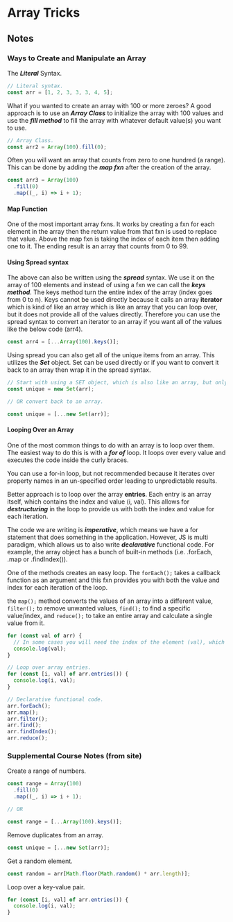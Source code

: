 # Array Tricks

## Notes

### Ways to Create and Manipulate an Array

The **_Literal_** Syntax.

```javascript
// Literal syntax.
const arr = [1, 2, 3, 3, 3, 4, 5];
```

What if you wanted to create an array with 100 or more zeroes?
A good approach is to use an _**Array Class**_ to initialize the array with 100 values and use the _**fill method**_ to fill the array with whatever default value(s) you want to use.

```javascript
// Array Class.
const arr2 = Array(100).fill(0);
```

Often you will want an array that counts from zero to one hundred (a range). This can be done by adding the _**map fxn**_ after the creation of the array.

```javascript
const arr3 = Array(100)
  .fill(0)
  .map((_, i) => i + 1);
```

#### Map Function

One of the most important array fxns. It works by creating a fxn for each element in the array then the return value from that fxn is used to replace that value. Above the map fxn is taking the index of each item then adding one to it. The ending result is an array that counts from 0 to 99.

#### Using Spread syntax

The above can also be written using the _**spread**_ syntax. We use it on the array of 100 elements and instead of using a fxn we can call the **_keys method_**. The keys method turn the entire index of the array (index goes from 0 to n). Keys cannot be used directly because it calls an array **iterator** which is kind of like an array which is like an array that you can loop over, but it does not provide all of the values directly. Therefore you can use the spread syntax to convert an iterator to an array if you want all of the values like the below code (arr4).

```javascript
const arr4 = [...Array(100).keys()];
```

Using spread you can also get all of the unique items from an array. This utilizes the _**Set**_ object. Set can be used directly or if you want to convert it back to an array then wrap it in the spread syntax.

```javascript
// Start with using a SET object, which is also like an array, but only holds unique values.
const unique = new Set(arr);

// OR convert back to an array.

const unique = [...new Set(arr)];
```

#### Looping Over an Array

One of the most common things to do with an array is to loop over them. The easiest way to do this is with a _**for of**_ loop. It loops over every value and executes the code inside the curly braces.

You can use a for-in loop, but not recommended because it iterates over property names in an un-specified order leading to unpredictable results.

Better approach is to loop over the array **entries**. Each entry is an array itself, which contains the index and value (i, val). This allows for _**destructuring**_ in the loop to provide us with both the index and value for each iteration.

The code we are writing is _**imperative**_, which means we have a for statement that does something in the application. However, JS is multi paradigm, which allows us to also write _**declarative**_ functional code. For example, the array object has a bunch of built-in methods (i.e. .forEach, .map or .findIndex()).

One of the methods creates an easy loop. The `forEach();` takes a callback function as an argument and this fxn provides you with both the value and index for each iteration of the loop.

the `map();` method converts the values of an array into a different value, `filter();` to remove unwanted values, `find();` to find a specific value/index, and `reduce();` to take an entire array and calculate a single value from it.

```javascript
for (const val of arr) {
  // In some cases you will need the index of the element (val), which is not available by default.
  console.log(val);
}

// Loop over array entries.
for (const [i, val] of arr.entries()) {
  console.log(i, val);
}

// Declarative functional code.
arr.forEach();
arr.map();
arr.filter();
arr.find();
arr.findIndex();
arr.reduce();
```

### Supplemental Course Notes (from site)

Create a range of numbers.

```javascript
const range = Array(100)
  .fill(0)
  .map((_, i) => i + 1);

// OR

const range = [...Array(100).keys()];
```

Remove duplicates from an array.

```javascript
const unique = [...new Set(arr)];
```

Get a random element.

```javascript
const random = arr[Math.floor(Math.random() * arr.length)];
```

Loop over a key-value pair.

```javascript
for (const [i, val] of arr.entries()) {
  console.log(i, val);
}
```
